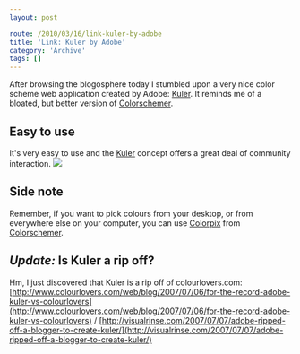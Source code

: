 ```yaml
---
layout: post

route: /2010/03/16/link-kuler-by-adobe
title: 'Link: Kuler by Adobe'
category: 'Archive'
tags: []
---
```


After browsing the blogosphere today I stumbled upon a very nice color scheme
web application created by Adobe:
[Kuler](http://kuler.adobe.com).
It reminds me of a bloated, but better version of
[Colorschemer](http://colorschemer.com/).

## Easy to use

It's very easy to use and the
[Kuler](http://kuler.adobe.com)
concept offers a great deal of community interaction.
[![](/img/blog/imgb8e0364d2cf482072ff519e1ac9a146d.webp)](/img/blog/imgb8e0364d2cf482072ff519e1ac9a146d.webp)

## Side note

Remember, if you want to pick colours from your desktop, or from everywhere else
on your computer, you can use
[Colorpix](/2007/11/colorpix-on-ubuntu) from
[Colorschemer](http://colorschemer.com/).

## <em>Update:</em> Is Kuler a rip off?

Hm, I just discovered that Kuler is a rip off of colourlovers.com:
[http://www.colourlovers.com/web/blog/2007/07/06/for-the-record-adobe-kuler-vs-colourlovers](http://www.colourlovers.com/web/blog/2007/07/06/for-the-record-adobe-kuler-vs-colourlovers)
/
[http://visualrinse.com/2007/07/07/adobe-ripped-off-a-blogger-to-create-kuler/](http://visualrinse.com/2007/07/07/adobe-ripped-off-a-blogger-to-create-kuler/)
